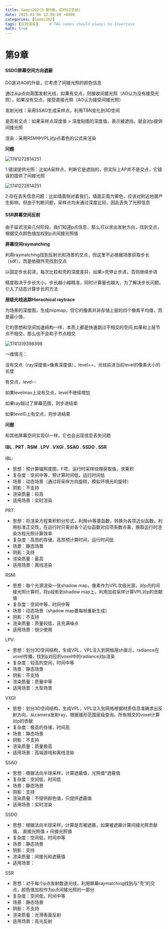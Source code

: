 ```yaml
---
title: Games202(5·第9章，实时GI总结)
date: 2025-03-06 12:00:00 +0800
categories: [Games202]
tags: [实时渲染]     # TAG names should always be lowercase
math: true
---
```

# 第9章

#### SSDO屏幕空间方向遮蔽

DO是对AO的升级，它考虑了间接光照的颜色信息

通过从p点向周围发射光线，如果有交点，则接收间接光照（AO认为没有接受光照），如果没有交点，接受直接光照（AO认为接受间接光照）

发射光线：采用SSAO生成采样点，利用TBN变化到3D空间

是否有交点：如果采样点深度值 > 深度贴图的深度值，表示被遮挡，就会对p提供间接光照

渲染：采用RSM中VPL对p点着色的公式来渲染

**问题**

![1741272814251](/assets/img/blog/Games202/SSDO的问题.png)

1·错误提供光照：比如A采样点，判断它是遮挡的，但实际上AP并不是交点，它错误的提供了间接光照

![1741272814251](/assets/img/blog/Games202/SSDO的问题1.png)

2·存在丢失信息问题：比如墙面侧对着我们，墙面正面为黄色，应该对附近地面产生影响，但由于判断问题，采样点均未通过深度比较，因此丢失了光照信息

#### SSR屏幕空间反射

由于延迟渲染几何阶段，我们知道p点信息，那么可以求出发射方向，找到交点，根据交点颜色值加权到p点间接光照值

**屏幕空间raymatching**

利用raymatching找到反射光和场景的交点，但这里不必根据场景获取步长（sdf），而是依据外壳找到交点

以固定步长前进，每次比较和壳的深度差异，如果>壳停止步进，否则继续步进

精度取决于步长大小，步长越小越精准，同时计算量也越大，为了解决步长问题，引入了动态计算步长的方法

**层级光线追踪Hierachical raytrace**

为场景的深度图，生成mipmap，但它的像素并非存储上层的四个像素平均值，而是最小值，

它的思想和空间加速结构一样，本质上都是快速跳过不相交的空间,如果和上层节点不相交，那么也不会和子节点相交

![1741319398398](/assets/img/blog/Games202/steps.png)

一维情况：

没有交点（ray深度值>像素深度值），level++，光线前进当前level的像素大小的长度

有交点，level--

如果levelmax上没有交点，level不继续增加

如果ray超过了屏幕范围，则步进结束

如果level0上有交点，则步进结束

**问题**

和其他屏幕空间实现GI一样，它也会出现信息丢失问题

#### IBL . PRT . RSM . LPV . VXGI . SSAO . SSDO . SSR

IBL:

* 思想：预计算辐照度图，F项，运行时采样纹理获取值，求乘积
* 复杂度：空间中等，预计算时间低，运行时间低
* 场景：动态场景（通过将采样方向旋转，模拟环境光的旋转）
* 阴影：不支持
* 渲染质量：较高
* 适用场景：实时渲染

PRT:

* 思想：将渲染方程乘积积分形式，利用sh等基函数，转换为各项近似函数，利用标准正交性，在运行时只需对各个近似函数对应项系数点乘，换取运行时渲染方程光照计算效率
* 复杂度：高昂的存储，高昂预计算时间，运行时间低
* 场景：静态场景
* 阴影：支持
* 渲染质量：最高
* 适用场景：离线渲染

RSM:

* 思想：每个光源渲染一张shadow map，像素作为VPL次级光源，对p点的间接光照计算时，将p投影到shadow map上，利用加权采样计算VPL对p的贡献值
* 复杂度：空间中等，时间中等
* 场景：动态场景（shadow map要每帧重新生成）
* 阴影：不支持
* 渲染质量：质量较低，且充满噪点
* 适用场景：很少使用
 
LPV:

* 思想：划分3D空间结构，生成VPL，VPL注入到网格用sh表示，radiance在voxel传播，找到p对应的voxel中的radiance对p渲染
* 复杂度：较高的空间，时间中等
* 场景：静态场景
* 阴影：不支持
* 渲染质量：质量中等
* 适用场景：大型场景

VXGI

* 思想：划分3D空间结构，生成VPL，VPL注入到网格根据材质信息准确求出反射方向，从camera发射ray，根据锥形范围层级查询，所有相交的voxel计算对p的贡献
* 复杂度：极高的存储，时间高
* 场景：静态场景
* 阴影：不支持
* 渲染质量：质量极高
* 适用场景：高端游戏和离线渲染

SSAO

* 思想：根据法向半球采样，计算遮蔽值，光照值*遮蔽值
* 复杂度：空间低，时间低
* 场景：静态场景
* 阴影：支持
* 渲染质量：不提供颜色值，只提供遮蔽值
* 适用场景：实时渲染

SSDO

* 思想：根据法向半球采样，计算是否被遮蔽，如果被遮蔽计算间接光照贡献值， 直接光照值 + 间接光照值
* 复杂度：空间低，时间中等
* 场景：静态场景
* 阴影：支持
* 渲染质量：间接光和遮蔽值
* 适用场景：

SSR

* 思想：对于每个p点发射数道光线，利用屏幕raymatching找到与”壳“的交点，颜色值加权作为p点间接光照的一部分
* 复杂度：空间低，时间中等
* 场景：静态场景
* 阴影：不支持
* 渲染质量：光滑表面反射
* 适用场景：高光反射